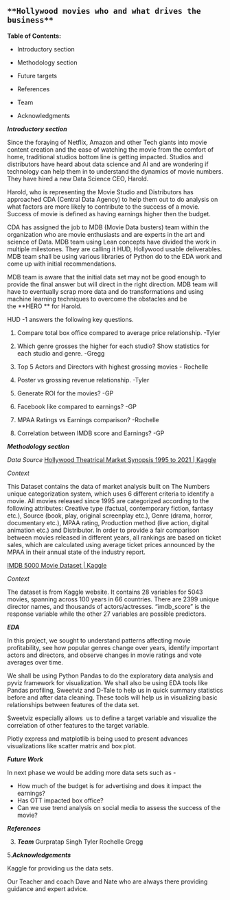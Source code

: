 ## `**Hollywood movies who and what drives the business**`

**Table of Contents:**

- Introductory section
    
- Methodology section
    
- Future targets
- References
    
- Team
    
- Acknowledgments
    

***Introductory section***

Since the foraying of Netflix, Amazon and other Tech giants into movie content creation and the ease of watching the movie from the comfort of home, traditional studios bottom line is getting impacted. Studios and distributors have heard about data science and AI and are wondering if technology can help them in to understand the dynamics of movie numbers. They have hired a new Data Science CEO, Harold.

Harold, who is representing the Movie Studio and Distributors has approached CDA (Central Data Agency) to help them out to do analysis on what factors are more likely to contribute to the success of a movie. Success of movie is defined as having earnings higher then the budget. 

CDA has assigned the job to MDB (Movie Data busters) team within the organization who are movie enthusiasts and are experts in the art and science of Data. MDB team using Lean concepts have divided the work in multiple milestones. They are calling it HUD, Hollywood usable deliverables. MDB team shall be using various libraries of Python do to the EDA work and come up with initial recommendations. 

MDB team is aware that the initial data set may not be good enough to provide the final answer but will direct in the right direction. MDB team will have to eventually scrap more data and do transformations and using machine learning techniques to overcome the obstacles and be the **HERO ** for Harold.

HUD -1 answers the following key questions.

1.  Compare total box office compared to average price relationship. -Tyler
    
2.  Which genre grosses the higher for each studio? Show statistics for each studio and genre. -Gregg
    
3.  Top 5 Actors and Directors with highest grossing movies - Rochelle
    
4.  Poster vs grossing revenue relationship. -Tyler
    
5.  Generate ROI for the movies? -GP
    
6.  Facebook like compared to earnings? -GP 
    
7.  MPAA Ratings vs Earnings comparison? -Rochelle
    
8.  Correlation between IMDB score and Earnings? -GP

***Methodology section***

*Data Source*
[Hollywood Theatrical Market Synopsis 1995 to 2021 | Kaggle](https://www.kaggle.com/johnharshith/hollywood-theatrical-market-synopsis-1995-to-2021)

*Context*

This Dataset contains the data of market analysis built on The Numbers unique categorization system, which uses 6 different criteria to identify a movie. All movies released since 1995 are categorized according to the following attributes: Creative type (factual, contemporary fiction, fantasy etc.), Source (book, play, original screenplay etc.), Genre (drama, horror, documentary etc.), MPAA rating, Production method (live action, digital animation etc.) and Distributor. In order to provide a fair comparison between movies released in different years, all rankings are based on ticket sales, which are calculated using average ticket prices announced by the MPAA in their annual state of the industry report.

[IMDB 5000 Movie Dataset | Kaggle](https://www.kaggle.com/carolzhangdc/imdb-5000-movie-dataset)

*Context*

The dataset is from Kaggle website. It contains 28 variables for 5043 movies, spanning across 100 years in 66 countries. There are 2399 unique director names, and thousands of actors/actresses. “imdb_score” is the response variable while the other 27 variables are possible predictors.

***EDA***

In this project, we sought to understand patterns affecting movie profitability, see how popular genres change over years, identify important actors and directors, and observe changes in movie ratings and vote averages over time.

We shall be using Python Pandas to do the exploratory data analysis and pyviz framework for visualization. We shall also be using EDA tools like Pandas profiling, Sweetviz and D-Tale to help us in quick summary statistics before and after data cleaning. These tools will help us in visualizing basic relationships between features of the data set.

Sweetviz especially allows  us to define a target variable and visualize the correlation of other features to the target variable.

Plotly express and matplotlib is being used to present advances visualizations like scatter matrix and box plot.

***Future Work***

In next phase we would be adding more data sets such as -

- How much of the budget is for advertising and does it impact the earnings?
- Has OTT impacted box office?
- Can we use trend analysis on social media to assess the success of the movie?

***References***

3.  ***Team***
    Gurpratap Singh
    Tyler
    Rochelle
    Gregg

5.***Acknowledgements***

Kaggle for providing us the data sets.

Our Teacher and coach Dave and Nate who are always there providing guidance and expert advice.